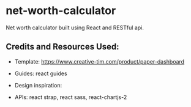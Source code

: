# net-worth-calculator
Net worth calculator built using React and RESTful api.


## Credits and Resources Used:
- Template: https://www.creative-tim.com/product/paper-dashboard


- Guides: react guides
- Design inspiration: 
- APIs: react strap, react sass, react-chartjs-2